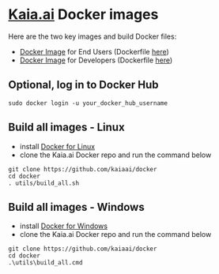 # [Kaia.ai](https://kaia.ai/) Docker images
Here are the two key images and build Docker files:
- [Docker Image](https://hub.docker.com/r/kaiaai/kaia-ros) for End Users (Dockerfile [here](https://github.com/kaiaai/docker/tree/main/kaia-ros))
- [Docker Image](https://hub.docker.com/r/kaiaai/kaia-ros-dev) for Developers (Dockerfile [here](https://github.com/kaiaai/docker/tree/main/kaia-ros-dev))

## Optional, log in to Docker Hub
```
sudo docker login -u your_docker_hub_username
```

## Build all images - Linux
- install [Docker for Linux](https://docs.docker.com/engine/install/ubuntu/)
- clone the Kaia.ai Docker repo and run the command below
```
git clone https://github.com/kaiaai/docker
cd docker
. utils/build_all.sh
```

## Build all images - Windows
- install [Docker for Windows](https://docs.docker.com/desktop/install/windows-install/)
- clone the Kaia.ai Docker repo and run the command below
```
git clone https://github.com/kaiaai/docker
cd docker
.\utils\build_all.cmd
```
